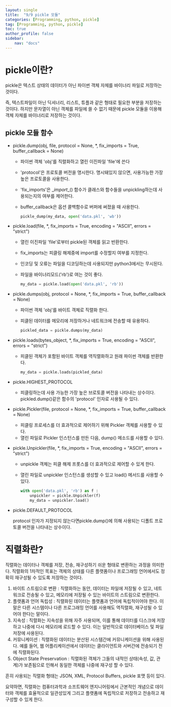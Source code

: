 ```yaml
---
layout: single
title:  "9/9 pickle 모듈"
categories: [Programming, python, pickle]
tag: [Programming, python, pickle]
toc: true
author_profile: false
sidebar:
    nav: "docs"
---
```


# pickle이란?

pickle은 텍스트 상태의 데이터가 아닌 파이썬 객체 자체를 바이너리 파일로 저장하는 것이다.

즉, 텍스트파일이 아닌 딕셔너리, 리스트, 튜플과 같은 형태로 필요한 부분을 저장하는 것이다. 하지만 문자열이 아닌 객체를 파일에 쓸 수 없기 때문에 pickle 모듈을 이용해 객체 자체를 바이너리로 저장하는 것이다.

## pickle 모듈 함수

* pickle.dump(obj, file, protocol = None, *, fix_imports = True, buffer_callback = None)

  * 파이썬 객체 'obj'를 직렬화하고 열린 이진파일 'file'에 쓴다

  * 'protocol'은 프로토콜 버전을 명시한다. 명시돼있지 않으면, 사용가능한 가장 높은 프로토콜을 사용한다.

  * 'fix_imports'은 \__import__() 함수가 클래스와 함수들을 unpickling하는데 사용되는지의 여부를 제어한다.

  * buffer_callback은 옵션 콜백함수로 버퍼에 써졌을 때 사용한다.

    ```python
    pickle_dump(my_data, open('data.pkl', 'wb'))
    ```

* pickle.load(file, *, fix_imports = True, encoding = "ASCII", errors = "strict")

  * 열린 이진파일 'file'로부터 pickle된 객체를 읽고 반환한다.

  * fix_imports는 피클링 해제중에 import를 수정할지 여부를 지정한다.

  * 인코딩 및 오류는 파일을 디코딩하는데 사용되지만 python3에서는 무시된다.

  * 파일을 바이너리모드('rb')로 여는 것이 좋다.

    ```python
    my_data = pickle.load(open('data.pkl', 'rb'))
    ```

    

* pickle.dumps(obj, protocol = None, *, fix_imports = True, buffer_callback = None)

  * 파이썬 객체 'obj'를 바이트 객체로 직렬화 한다.

  * 피클된 데이터를 메모리에 저장하거나 네트워크에 전송할 때 유용하다.

    ```python
    pickled_data = pickle.dumps(my_data)
    ```

* pickle.loads(bytes_object, *, fix_imports = True, encoding = "ASCII", errors = "strict")

  * 피클된 객체가 포함된 바이트 객체를 역직렬화하고 원래 파이썬 객체를 반환한다.

    ```python
    my_data = pickle.loads(pickled_data)
    ```

* pickle.HIGHEST_PROTOCOL

  * 피클링하는데 사용 가능한 가장 높은 브로토콜 버전을 나타내는 상수이다. pickled.dump()같은 함수의 'protocol' 인자로 사용될 수 있다.

* pickle.Pickler(file, protocol = None, *, fix_imports = True, buffer_callback = None)

  * 피클링 프로세스를 더 효과적으로 제어하기 위해 Pickler 객체를 사용할 수 있다.
  * 열린 파일로 Pickler 인스턴스를 만든 다음, dump() 메소드를 사용할 수 있다.

* pickle.Unpickler(file, *, fix_imports = True, encoding = "ASCII", errors = "strict")

  * unpickle 객체는 피클 해제 프롯스를 더 효과적으로 제어할 수 있게 한다.

  * 열린 파일로 unpickler 인스턴스를 생성할 수 있고 load() 메서드를 사용할 수 있다.

    ```python
    with open('data.pkl', 'rb') as f :
        unpickler = pickle.Unpickler(f)
        my_data = unpickler.load()
    ```

* pickle.DEFAULT_PROTOCOL

  protocol 인자가 지정되지 않는다면pickle.dump()에 의해 사용되는 디폴트 프로토콜 버전을 나타내는 상수이다.

# 직렬화란?

직렬화는 데이터나 객체를 저장, 전송, 재구성하기 쉬운 형태로 변환하는 과정을 의미한다. 직렬화의 1차적인 목표는 객체의 상태를 다른 플랫폼이나 프로그래밍 언어에서도 정확히 재구성될 수 있도록 저장하는 것이다.

1. 바이트 스트림으로 변환 : 직렬화하는 동안, 데이터는 파일에 저장될 수 있고, 네트워크로 전송될 수 있고, 메모리에 저장될 수 있는 바이트의 스트림으로 변환한다.
2. 플랫폼과 언어 독립성 : 직렬화된 데이터는 플랫폼과 언어에 독립적이어야 한다. 이 말은 다른 시스템이나 다른 프로그래밍 언어를 사용해도 역직렬화, 재구성될 수 있어야 한다는 말이다.
3. 지속성 : 직렬화는 지속성을 위해 자주 사용되며, 이를 통해 데이터를 디스크에 저장하고 나중에 다시 메모리에 로드할 수 있다. 이는 일반적으로 데이터베이스 및 파일 저장에 사용된다.
4. 커뮤니케이션 : 직렬화된 데이터는 분산된 시스템간에 커뮤니케이션을 위해 사용된다. 예를 들어, 웹 어플리케이션에서 데이터는 클라이언트와 서버간에 전송되기 전에 직렬화된다.
5. Object State Preservation : 직렬화된 객체가 그들의 내적인 상태(속성, 값, 관계)가 보존됨으로 인해서 동일한 객체를 나중에 재구성 할 수 있다.

흔히 사용되는 직렬화 형태는 JSON, XML, Protocol Buffers, pickle 포맷 등이 있다.

요약하면, 직렬화는 컴퓨터과학과 소프트웨어 엔지니어링에서 근본적인 개념으로 데이터와 객체를 효율적으로 일관성있게 그리고 플랫폼에 독립적으로 저장하고 전송하고 재구성할 수 있게 한다.
